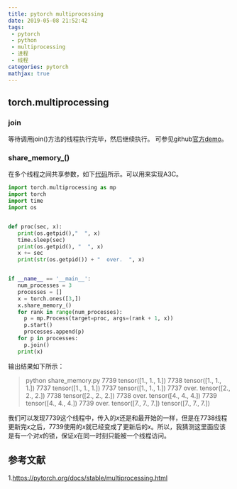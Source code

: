```yaml
---
title: pytorch multiprocessing
date: 2019-05-08 21:52:42
tags:
 - pytorch
 - python
 - multiprocessing
 - 进程
 - 线程
categories: pytorch
mathjax: true
---
```


## torch.multiprocessing
### join
等待调用join()方法的线程执行完毕，然后继续执行。
可参见github[官方demo](https://github.com/mxxhcm/myown_code/tree/master/pytorch/tutorials/multiprocess_torch/mnist_hogwild)。

### share_memory\_()
在多个线程之间共享参数，如下[代码](https://github.com/mxxhcm/code/blob/master/pytorch/tutorials/torch_multiprocess_torch/share_memory.py)所示。可以用来实现A3C。
``` python
import torch.multiprocessing as mp
import torch
import time
import os


def proc(sec, x):
   print(os.getpid(),"  ", x)
   time.sleep(sec)
   print(os.getpid(), "  ", x)
   x += sec
   print(str(os.getpid()) + "  over.  ", x)


if __name__ == '__main__':
   num_processes = 3
   processes = []
   x = torch.ones([3,])
   x.share_memory_()
   for rank in range(num_processes):
     p = mp.Process(target=proc, args=(rank + 1, x))
     p.start() 
     processes.append(p)
   for p in processes:
     p.join()
   print(x)
```
输出结果如下所示：
> python share_memory.py 
7739    tensor([1., 1., 1.])
7738    tensor([1., 1., 1.])
7737    tensor([1., 1., 1.])
7737    tensor([1., 1., 1.])
7737  over.   tensor([2., 2., 2.])
7738    tensor([2., 2., 2.])
7738  over.   tensor([4., 4., 4.])
7739    tensor([4., 4., 4.])
7739  over.   tensor([7., 7., 7.])
tensor([7., 7., 7.])

我们可以发现$7739$这个线程中，传入的$x$还是和最开始的一样，但是在$7738$线程更新完$x$之后，$7739$使用的$x$就已经变成了更新后的$x$。所以，我猜测这里面应该是有一个对$x$的锁，保证$x$在同一时刻只能被一个线程访问。

## 参考文献
1.https://pytorch.org/docs/stable/multiprocessing.html

